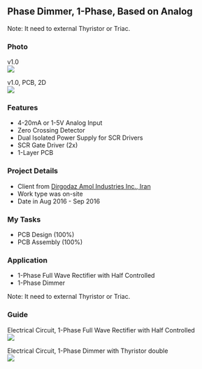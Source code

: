 ## Phase Dimmer, 1-Phase, Based on Analog
Note: It need to external Thyristor or Triac.

### Photo
v1.0  
![](https://s32.picofile.com/file/8477970526/v1_0.jpg)

v1.0, PCB, 2D  
![](https://s32.picofile.com/file/8477970534/v1_0_PCB_2D.png)

### Features
- 4-20mA or 1-5V Analog Input 
- Zero Crossing Detector
- Dual Isolated Power Supply for SCR Drivers
- SCR Gate Driver (2x)
- 1-Layer PCB

### Project Details
- Client from [Dirgodaz Amol Industries Inc., Iran](https://dirgodazamol.com/en/)  
- Work type was on-site  
- Date in Aug 2016 - Sep 2016  

### My Tasks 
- PCB Design (100%)
- PCB Assembly (100%)

### Application
- 1-Phase Full Wave Rectifier with Half Controlled
- 1-Phase Dimmer

Note: It need to external Thyristor or Triac.

### Guide
Electrical Circuit, 1-Phase Full Wave Rectifier with Half Controlled  
![](https://s32.picofile.com/file/8477855518/C1.png)

Electrical Circuit, 1-Phase Dimmer with Thyristor double  
![](https://s32.picofile.com/file/8477855468/C2.png)
